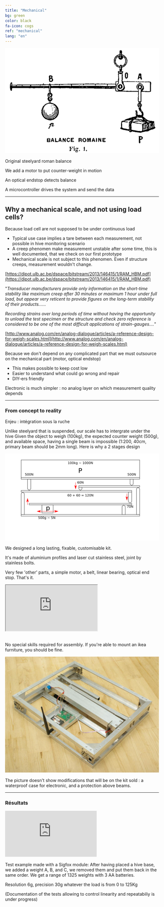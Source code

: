 ```yaml
---
title: "Mechanical"
bg: green
color: black
fa-icon: cogs
ref: "mechanical"
lang: "en"
---
```

![romainefleury](img/romaine_larive_fleury_t3_175.png)

Original steelyard roman balance

We add a motor to put counter-weight in motion

An optical endstop detects balance

A microcontroller drives the system and send the data


-------------- 

## Why a mechanical scale, and not using load cells?

Because load cell are not supposed to be under continuous load
  * Typical use case implies a tare between each measurement, not possible in hive monitoring scenario
  * A creep phenomen make measurement unstable after some time, this is well documented, that we check on our first prototype
  * Mechanical scale is not subject to this phenomen. Even if structure creeps, measurement wouldn't change.

[https://dipot.ulb.ac.be/dspace/bitstream/2013/146415/1/RAM_HBM.pdf](https://dipot.ulb.ac.be/dspace/bitstream/2013/146415/1/RAM_HBM.pdf)

"*Transducer manufacturers provide only information on the short-time stability like maximum creep after 30 minutes or maximum 1 hour under full load, but appear very reticent to provide figures on the long-term stability of their products......*

*Recording strains over long periods of time without having the opportunity to unload the test specimen or the structure and check zero reference is considered to be one of the most difficult applications of strain-gauges....*"

[http://www.analog.com/en/analog-dialogue/articles/a-reference-design-for-weigh-scales.html](http://www.analog.com/en/analog-dialogue/articles/a-reference-design-for-weigh-scales.html)

Because we don't depend on any complicated part that we must outsource on the mechanical part (motor, optical endstop)
  * This makes possible to keep cost low
  * Easier to understand what could go wrong and repair
  * DIY-ers friendly

Electronic is much simpler : no analog layer on which measurement quality depends
 
--------------

### From concept to reality

Enjeu : intégration sous la ruche

Unlike steelyard that is suspended, our scale has to intergrate under the hive
Given the object to weigh (100kg), the expected counter weight (500g), and available space, having a single beam is impossible (1:200, 40cm, primary beam should be 2mm long). Here is why a 2 stages design

![principle](img/principle.png)

We designed a long lasting, fixable, customisable kit.


It's made of aluminium profiles and laser cut stainless steel, joint by stainless bolts.

Very few 'other' parts, a simple motor, a belt, linear bearing, optical end stop. That's it.

<div class="icontain">
  <iframe src="https://www.youtube.com/watch?v=mdRDo3nDtJ8" allowfullscreen></iframe>
</div>
<br>

No special skills required for assembly.
If you're able to mount an ikea furniture, you should be fine.

![photo](img/IMGP9335R.jpg)

The picture doesn't show modifications that will be on the kit sold : a waterproof case for electronic, and a protection above beams.

-------------- 

### Résultats

<div class="icontain">
<iframe seamless frameborder="0" scrolling="true" src="https://docs.google.com/spreadsheets/d/e/2PACX-1vSkP-vBIrygrKL4rIhkSzMw3B0RTOQDyZ21LOhGQGx0f2L3cipl1LCMDOu8Xt_0CLbM8wPw9Htej1xK/pubchart?oid=1184278694&amp;embedded=true"></iframe>
</div>

Test example made with a Sigfox module: After having placed a hive base, we added a weight A, B, and C, we removed them and put them back in the same order. We get a range of 1325 weights with 3 AA batteries.

Resolution 6g, precision 30g whatever the load is from 0 to 125Kg 

(Documentation of the tests allowing to control linearity and repeatabiliy is under progress)
